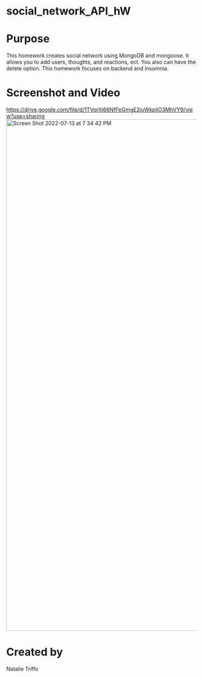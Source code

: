 # social_network_API_hW
# Purpose 
This homework creates social network using MongoDB and mongoose. It allows you to add users, thoughts, and reactions, ect. You also can have the delete option. This homework focuses on backend and insomnia.
# Screenshot and Video
https://drive.google.com/file/d/1TVorltj66NfFeGmgE2juWkpliO3MhVY9/view?usp=sharing
<img width="1353" alt="Screen Shot 2022-07-13 at 7 34 42 PM" src="https://user-images.githubusercontent.com/97486569/178859907-0c961adf-63be-440c-8f7f-10fb282c7e67.png">
# Created by 
Natalie Triffo
